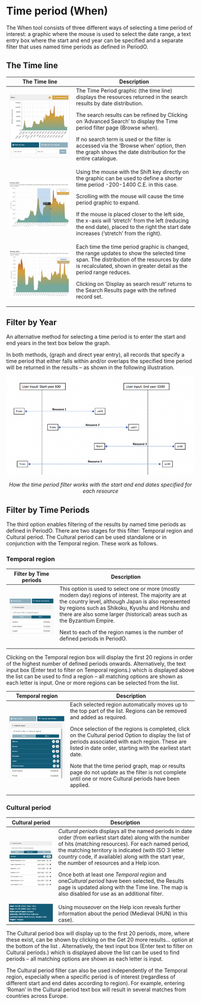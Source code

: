 # Time period (When)

The When tool consists of three different ways of selecting a time period of interest: a graphic where the mouse is used to select the date range, a text entry box where the start and end year can be specified and a separate filter that uses named time periods as defined in PeriodO.

## The Time line

| The Time line | Description |
| ----------- | ----------- |
| ![image](../assets/13-Timeline-1.png) | The Time Period graphic (the time line) displays the resources returned in the search results by date distribution.<p><p>The search results can be refined by Clicking on ‘Advanced Search’ to display the Time period filter page (Browse when). <p>If no search term is used or the filter is accessed via the ‘Browse when’ option, then the graph shows the date distribution for the entire catalogue. |
| ![image](../assets/14-Time-line-2.png) | Using the mouse with the Shift key directly on the graphic can be used to define a shorter time period -200-1400 C.E. in this case.<p><p>Scrolling with the mouse will cause the time period graphic to expand. <p>If the mouse is placed closer to the left side, the x-axis will ‘stretch’ from the left (reducing the end date), placed to the right the start date increases (‘stretch’ from the right).|
| ![image](../assets/15-Timeline-3.png) | Each time the time period graphic is changed, the range updates to show the selected time span. The distribution of the resources by date is recalculated, shown in greater detail as the period range reduces.<p><p>Clicking on ‘Display as search result’ returns to the Search Results page with the refined record set. |

## Filter by Year 

An alternative method for selecting a time period is to enter the start and end years in the text box below the graph. 

In both methods, (graph and direct year entry), all records that specify a time period that either falls within and/or overlaps the specified time period will be returned in the results – as shown in the following illustration.

![image](../assets/16-Resource-time-period-diagram.png)

<p align = center><i>How the time period filter works with the start and end dates specified for each resource</i></p>

## Filter by Time Periods

The third option enables filtering of the results by named time periods as defined in PeriodO. There are two stages for this filter: Temporal region and Cultural period. The Cultural period can be used standalone or in conjunction with the Temporal region. These work as follows.

### Temporal region

| Filter by Time periods | Description |
| ----------- | ----------- |
| ![image](../assets/17-Temporal-region-diagram.png) | This option is used to select one or more (mostly modern day) regions of interest. The majority are at the country level, although Japan is also represented by regions such as Shikoku, Kyushu and Honshu and there are also some larger (historical) areas such as the Byzantium Empire.<p><p>Next to each of the region names is the number of defined periods in PeriodO. |

Clicking on the Temporal region box will display the first 20 regions in order of the highest number of defined periods onwards. Alternatively, the text input box (Enter text to filter on Temporal regions.) which is displayed above the list can be used to find a region – all matching options are shown as each letter is input. One or more regions can be selected from the list. 

| Temporal region | Description |
| ----------- | ----------- |
| ![image](../assets/18-Named-time-period.png) | Each selected region automatically moves up to the top part of the list. Regions can be removed and added as required. <p>Once selection of the regions is completed, click on the Cultural period Option to display the list of periods associated with each region. These are listed in date order, starting with the earliest start date. <p>Note that the time period graph, map or results page do not update as the filter is not complete until one or more Cultural periods have been applied. |

### Cultural period

| Cultural period | Description |
| ----------- | ----------- |
|  ![image](../assets/19-Cultural-periods.png) |<i>Cultural periods</i> displays all the named periods in date order (from earliest start date) along with the number of hits (matching resources). For each named period, the matching territory is indicated (with ISO 3 letter country code, if available) along with the start year, the number of resources and a Help icon. <p>Once both at least one <i>Temporal region</i> and one<i>Cultural period</i> have been selected, the Results page is updated along with the Time line. The map is also disabled for use as an additional filter. |
| ![image](../assets/20-Period-information.png) | Using mouseover on the Help icon reveals further information about the period (Medieval (HUN) in this case). |

The Cultural period box will display up to the first 20 periods, more, where these exist, can be shown by clicking on the Get 20 more results... option at the bottom of the list . Alternatively, the text input box (Enter text to filter on Cultural periods.) which is displayed above the list can be used to find periods – all matching options are shown as each letter is input.

The Cultural period filter can also be used independently of the Temporal region, especially when a specific period is of interest (regardless of different start and end dates according to region). For example, entering ‘Roman’ in the Cultural period text box will result in several matches from countries across Europe. 


